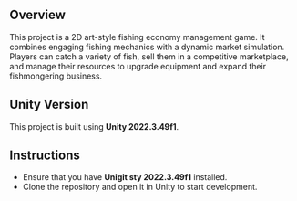 ## Overview
This project is a 2D art-style fishing economy management game. It combines engaging fishing mechanics with a dynamic market simulation. Players can catch a variety of fish, sell them in a competitive marketplace, and manage their resources to upgrade equipment and expand their fishmongering business.

## Unity Version
This project is built using **Unity 2022.3.49f1**.

## Instructions
- Ensure that you have **Unigit sty 2022.3.49f1** installed.
- Clone the repository and open it in Unity to start development.
 